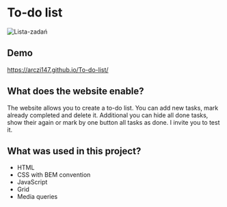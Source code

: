 # To-do list

![Lista-zadań](https://github.com/arczi147/To-do-list/assets/128419757/a5585564-204a-424a-89fc-bf6ad4979fea)

## Demo

https://arczi147.github.io/To-do-list/

## What does the website enable?

The website allows you to create a to-do list. You can add new tasks, mark already completed and delete it. Additional you can hide all done tasks, show their again or mark by one button all tasks as done. I invite you to test it.

## What was used in this project?

- HTML
- CSS with BEM convention
- JavaScript
- Grid
- Media queries




